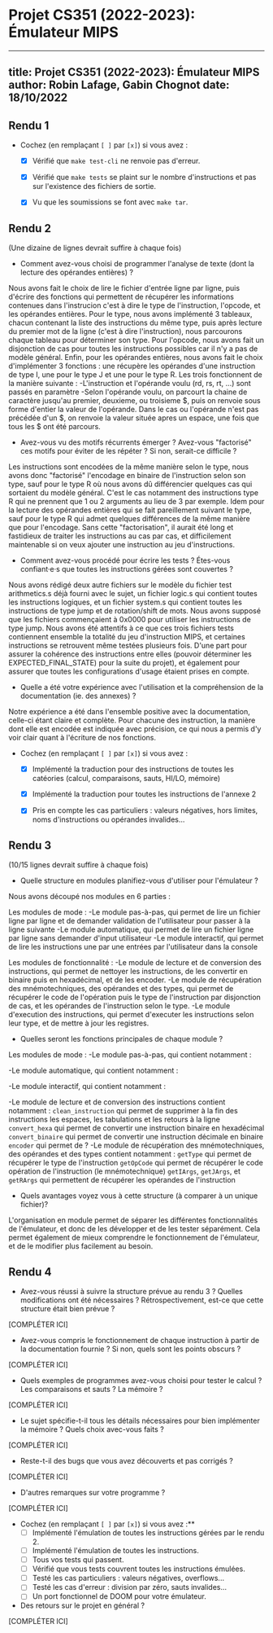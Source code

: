 # Projet CS351 (2022-2023): Émulateur MIPS

---
title: Projet CS351 (2022-2023): Émulateur MIPS
author: Robin Lafage, Gabin Chognot
date: 18/10/2022
---

## Rendu 1

* Cochez (en remplaçant `[ ]` par `[x]`) si vous avez :
  - [x] Vérifié que `make test-cli` ne renvoie pas d'erreur.
  - [x] Vérifié que `make tests` se plaint sur le nombre d'instructions et pas
      sur l'existence des fichiers de sortie.
  - [x] Vu que les soumissions se font avec `make tar`.


## Rendu 2

(Une dizaine de lignes devrait suffire à chaque fois)

* Comment avez-vous choisi de programmer l'analyse de texte (dont la lecture
des opérandes entières) ?

Nous avons fait le choix de lire le fichier d'entrée ligne par ligne, puis d'écrire des fonctions qui permettent de récupérer les informations contenues dans l'instrucion c'est à dire le type de l'instruction, l'opcode, et les opérandes entières.
Pour le type, nous avons implémenté 3 tableaux, chacun contenant la liste des instructions du même type, puis après lecture du premier mot de la ligne (c'est à dire l'instruction), nous parcourons chaque tableau pour déterminer son type.
Pour l'opcode, nous avons fait un disjonction de cas pour toutes les instructions possibles car il n'y a pas de modèle général.
Enfin, pour les opérandes entières, nous avons fait le choix d'implémenter 3 fonctions : une récupère les opérandes d'une instruction de type I, une pour le type J et une pour le type R. Les trois fonctionnent de la manière suivante :
-L'instruction et l'opérande voulu (rd, rs, rt, ...) sont passés en paramètre
-Selon l'opérande voulu, on parcourt la chaine de caractère jusqu'au premier, deuxieme, ou troisieme $, puis on renvoie sous forme d'entier la valeur de l'opérande. Dans le cas ou l'opérande n'est pas précédée d'un $, on renvoie la valeur située apres un espace, une fois que tous les $ ont été parcours.

* Avez-vous vu des motifs récurrents émerger ? Avez-vous "factorisé" ces motifs
pour éviter de les répéter ? Si non, serait-ce difficile ?

Les instructions sont encodées de la même manière selon le type, nous avons donc "factorisé" l'encodage en binaire de l'instruction selon son type, sauf pour le type R où nous avons dû différencier quelques cas qui sortaient du modèle général. C'est le cas notamment des instructions type R qui ne prennent que 1 ou 2 arguments au lieu de 3 par exemple.
Idem pour la lecture des opérandes entières qui se fait pareillement suivant le type, sauf pour le type R qui admet quelques différences de la même manière que pour l'encodage.
Sans cette "factorisation", il aurait été long et fastidieux de traiter les instructions au cas par cas, et difficilement maintenable si on veux ajouter une instruction au jeu d'instructions.

* Comment avez-vous procédé pour écrire les tests ? Étes-vous confiant·e·s que
toutes les instructions gérées sont couvertes ? 

Nous avons rédigé deux autre fichiers sur le modèle du fichier test arithmetics.s déjà fourni avec le sujet, un fichier logic.s qui contient toutes les instructions logiques, et un fichier system.s qui contient toutes les instructions de type jump et de rotation/shift de mots. Nous avons supposé que les fichiers commençaient à 0x0000 pour utiliser les instructions de type jump.
Nous avons été attentifs à ce que ces trois fichiers tests contiennent ensemble la totalité du jeu d'instruction MIPS, et certaines instructions se retrouvent même testées plusieurs fois. D'une part pour assurer la cohérence des instructions entre elles (pouvoir déterminer les EXPECTED_FINAL_STATE) pour la suite du projet), et également pour assurer que toutes les configurations d'usage étaient prises en compte.


* Quelle a été votre expérience avec l'utilisation et la compréhension de la
documentation (ie. des annexes) ?

Notre expérience a été dans l'ensemble positive avec la documentation, celle-ci étant claire et complète. Pour chacune des instruction, la manière dont elle est encodée est indiquée avec précision, ce qui nous a permis d'y voir clair quant à l'écriture de nos fonctions.

* Cochez (en remplaçant `[ ]` par `[x]`) si vous avez :
  - [x] Implémenté la traduction pour des instructions de toutes les catéories
      (calcul, comparaisons, sauts, HI/LO, mémoire)
  - [x] Implémenté la traduction pour toutes les instructions de l'annexe 2
  - [x] Pris en compte les cas particuliers : valeurs négatives, hors limites,
      noms d'instructions ou opérandes invalides...


## Rendu 3

(10/15 lignes devrait suffire à chaque fois)

* Quelle structure en modules planifiez-vous d'utiliser pour l'émulateur ?

Nous avons découpé nos modules en 6 parties :

Les modules de mode :
  -Le module pas-à-pas, qui permet de lire un fichier ligne par ligne et de demander validation de l'utilisateur pour passer à la ligne suivante
  -Le module automatique, qui permet de lire un fichier ligne par ligne sans demander d'input utilisateur
  -Le module interactif, qui permet de lire les instructions une par une entrées par l'utilisateur dans la console

Les modules de fonctionnalité :
  -Le module de lecture et de conversion des instructions, qui permet de nettoyer les instructions, de les convertir en binaire puis en hexadécimal, et de les encoder.
  -Le module de récupération des mnémotechniques, des opérandes et des types, qui permet de récupérer le code de l'opération puis le type de l'instruction par disjonction de cas, et les opérandes de l'instruction selon le type.
  -Le module d'execution des instructions, qui permet d'executer les instructions selon leur type, et de mettre à jour les registres.


* Quelles seront les fonctions principales de chaque module ?

Les modules de mode :
  -Le module pas-à-pas, qui contient notamment :

  -Le module automatique, qui contient notamment :

  -Le module interactif, qui contient notamment :

  -Le module de lecture et de conversion des instructions contient notamment :
    `clean_instruction` qui permet de supprimer à la fin des instructions les espaces, les tabulations et les retours à la ligne
    `convert_hexa` qui permet de convertir une instruction binaire en hexadécimal
    `convert_binaire` qui permet de convertir une instruction décimale en binaire
    `encoder` qui permet de ?
  -Le module de récupération des mnémotechniques, des opérandes et des types contient notamment :
    `getType` qui permet de récupérer le type de l'instruction
    `getOpCode` qui permet de récupérer le code opération de l'instruction (le mnémotechnique)
    `getIArgs`, `getJArgs`, et `getRArgs` qui permettent de récupérer les opérandes de l'instruction

* Quels avantages voyez vous à cette structure (à comparer à un unique fichier)?

L'organisation en module permet de séparer les différentes fonctionnalités de l'émulateur, et donc de les développer et de les tester séparément. Cela permet également de mieux comprendre le fonctionnement de l'émulateur, et de le modifier plus facilement au besoin.


## Rendu 4

* Avez-vous réussi à suivre la structure prévue au rendu 3 ? Quelles
modifications ont été nécessaires ? Rétrospectivement, est-ce que cette
structure était bien prévue ?

[COMPLÉTER ICI]

* Avez-vous compris le fonctionnement de chaque instruction à partir de la
documentation fournie ? Si non, quels sont les points obscurs ?

[COMPLÉTER ICI]

* Quels exemples de programmes avez-vous choisi pour tester le calcul ? Les
comparaisons et sauts ? La mémoire ?

[COMPLÉTER ICI]

* Le sujet spécifie-t-il tous les détails nécessaires pour bien implémenter la
mémoire ? Quels choix avec-vous faits ?

[COMPLÉTER ICI]

* Reste-t-il des bugs que vous avez découverts et pas corrigés ?

[COMPLÉTER ICI]

* D'autres remarques sur votre programme ?

[COMPLÉTER ICI]

* Cochez (en remplaçant `[ ]` par `[x]`) si vous avez :**
  - [ ] Implémenté l'émulation de toutes les instructions gérées par le rendu 2.
  - [ ] Implémenté l'émulation de toutes les instructions.
  - [ ] Tous vos tests qui passent.
  - [ ] Vérifié que vous tests couvrent toutes les instructions émulées.
  - [ ] Testé les cas particuliers : valeurs négatives, overflows...
  - [ ] Testé les cas d'erreur : division par zéro, sauts invalides...
  - [ ] Un port fonctionnel de DOOM pour votre émulateur.

* Des retours sur le projet en général ?

[COMPLÉTER ICI]
